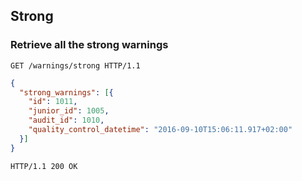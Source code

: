 ## Strong
### Retrieve all the strong warnings

```http
GET /warnings/strong HTTP/1.1
```

```json
{
  "strong_warnings": [{
    "id": 1011,
    "junior_id": 1005,
    "audit_id": 1010,
    "quality_control_datetime": "2016-09-10T15:06:11.917+02:00"
  }]
}
```

```http
HTTP/1.1 200 OK
```
